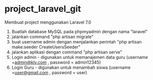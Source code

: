 # project_laravel_git
Membuat project menggunakan Laravel 7.0

1. Buatlah database MySQL pada phpmyadmin dengan nama "laravel"
2. jalankan command "php artisan migrate"
3. buat username admin dengan menjalankan perintah "php artisan make:seeder CreateUsersSeeder"
4. jalankan aplikasi dengan command "php artisan serve"
5. Login admin - digunakan untuk memanajemen data guru (username =admin@kly.com , password = admin12345)
6. Login Guru - digunakan untuk menambah siswa (username =user@gmail.com , password = user)
